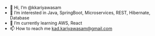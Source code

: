 - 👋 Hi, I’m @kkariyawasam
- 👀 I’m interested in Java, SpringBoot, Microservices, REST, Hibernate, Database
- 🌱 I’m currently learning AWS, React
- 📫 How to reach me kad.kariyawasam@gmail.com

<!---
kkariyawasam/kkariyawasam is a ✨ special ✨ repository because its `README.md` (this file) appears on your GitHub profile.
You can click the Preview link to take a look at your changes.
--->
